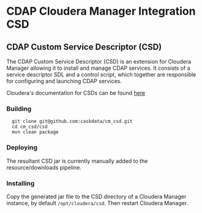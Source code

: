 # CDAP Cloudera Manager Integration CSD

## CDAP Custom Service Descriptor (CSD)

The CDAP Custom Service Descriptor (CSD) is an extension for Cloudera Manager allowing it to install
and manage CDAP services.  It consists of a service descriptor SDL and a control script, which together
are responsible for configuring and launching CDAP services.

Cloudera's documentation for CSDs can be found [here](https://github.com/cloudera/cm_ext/wiki/CSD-Overview)

### Building
```
  git clone git@github.com:caskdata/cm_csd.git
  cd cm_csd/csd
  mvn clean package
```

### Deploying
The resultant CSD jar is currently manually added to the resource/downloads pipeline.

### Installing

Copy the generated jar file to the CSD directory of a Cloudera Manager instance, by default `/opt/cloudera/csd`.
Then restart Cloudera Manager.
